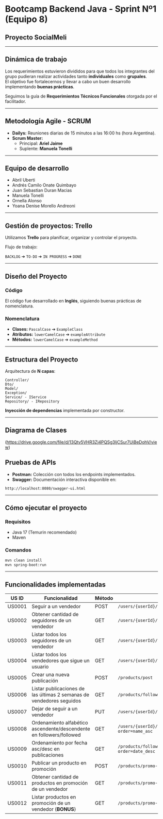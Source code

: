 # Bootcamp Backend Java - Sprint Nº1 (Equipo 8)

## Proyecto SocialMeli

---

## Dinámica de trabajo

Los requerimientos estuvieron divididos para que todos los integrantes del grupo pudieran realizar actividades tanto **individuales** como **grupales**.  
El objetivo fue fortalecernos y llevar a cabo un buen desarrollo implementando **buenas prácticas**.

Seguimos la guía de **Requerimientos Técnicos Funcionales** otorgada por el facilitador.

---

## Metodología Agile - SCRUM

- **Dailys:** Reuniones diarias de 15 minutos a las 16:00 hs (hora Argentina).
- **Scrum Master:** 
  - Principal: **Ariel Jaime**
  - Suplente: **Manuela Tonelli**

---

## Equipo de desarrollo

- Abril Uberti
- Andrés Camilo Onate Quimbayo
- Juan Sebastian Duran Macias
- Manuela Tonelli
- Ornella Alonso
- Yoana Denise Morello Andreoni

---

## Gestión de proyectos: Trello

Utilizamos **Trello** para planificar, organizar y controlar el proyecto.

Flujo de trabajo:

`BACKLOG` ➔ `TO-DO` ➔ `IN PROGRESS` ➔ `DONE`

---

## Diseño del Proyecto

### Código
El código fue desarrollado en **Inglés**, siguiendo buenas prácticas de nomenclatura.

### Nomenclatura
- **Clases:** `PascalCase`  ➔  `ExampleClass`
- **Atributos:** `lowerCamelCase`  ➔  `exampleAttribute`
- **Métodos:** `lowerCamelCase`  ➔  `exampleMethod`

---

## Estructura del Proyecto

Arquitectura de **N capas**:

```
Controller/
Dto/
Model/
Exception/
Service/ - IService
Repository/ - IRepository
```

**Inyección de dependencias** implementada por constructor.

---

## Diagrama de Clases

(https://drive.google.com/file/d/13Qtv5VHR3Zj4PQSg3ljCSur7UiBeDohV/view)


## Pruebas de APIs

- **Postman:** Colección con todos los endpoints implementados.
- **Swagger:** Documentación interactiva disponible en:

```
http://localhost:8080/swagger-ui.html
```

---

## Cómo ejecutar el proyecto

### Requisitos
- Java 17 (Temurin recomendado)
- Maven

### Comandos
```bash
mvn clean install
mvn spring-boot:run
```

---

## Funcionalidades implementadas

| US ID   | Funcionalidad                                                       | Método | Endpoint                                             | Responsable |
|---------|---------------------------------------------------------------------|--------|------------------------------------------------------|-------------|
| US0001  | Seguir a un vendedor                                                | POST   | `/users/{userId}/follow/{userIdToFollow}`            | Abril       |
| US0002  | Obtener cantidad de seguidores de un vendedor                       | GET    | `/users/{userId}/followers/count`                    | Ornella     |
| US0003  | Listar todos los seguidores de un vendedor                          | GET    | `/users/{userId}/followers/list`                     | Andres      |
| US0004  | Listar todos los vendedores que sigue un usuario                    | GET    | `/users/{userId}/followed/list`                      | Yoana       |
| US0005  | Crear una nueva publicación                                         | POST   | `/products/post`                                     | Abril       |
| US0006  | Listar publicaciones de las últimas 2 semanas de vendedores seguidos| GET  | `/products/followed/{userId}/list`                     | Ornella     |
| US0007  | Dejar de seguir a un vendedor                                       | PUT    | `/users/{userId}/unfollow/{userIdToUnfollow}`        | Manuela     |
| US0008  | Ordenamiento alfabético ascendente/descendente en followers/followed| GET    | `/users/{userId}/followers/list?order=name_asc`      | Manuela     |
| US0009  | Ordenamiento por fecha asc/desc en publicaciones                    | GET    | `/products/followed/{userId}/list?order=date_desc`   | Juan        |
| US0010  | Publicar un producto en promoción                                   | POST   | `/products/promo-post`                               | Andres      |
| US0011  | Obtener cantidad de productos en promoción de un vendedor           | GET    | `/products/promo-post/count?user_id={userId}`        | Yoana       |
| US0012  | Listar productos en promoción de un vendedor (**BONUS**)            | GET    | `/products/promo-post/list?user_id={userId}`         | Juan        |

